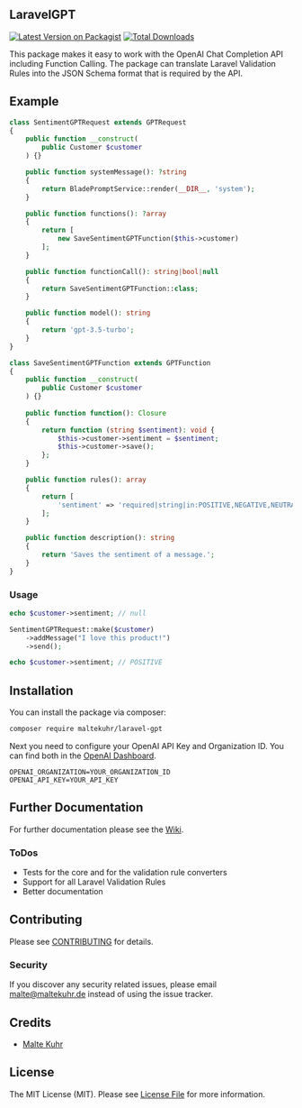 LaravelGPT
---
[![Latest Version on Packagist](https://img.shields.io/packagist/v/maltekuhr/laravel-gpt.svg?style=flat-square)](https://packagist.org/packages/maltekuhr/laravel-gpt)
[![Total Downloads](https://img.shields.io/packagist/dt/maltekuhr/laravel-gpt.svg?style=flat-square)](https://packagist.org/packages/maltekuhr/laravel-gpt)

This package makes it easy to work with the OpenAI Chat Completion API including Function Calling. The package can translate Laravel Validation Rules into the JSON Schema format that is required by the API.

## Example
```php
class SentimentGPTRequest extends GPTRequest
{
    public function __construct(
        public Customer $customer
    ) {}

    public function systemMessage(): ?string
    {
        return BladePromptService::render(__DIR__, 'system');
    }

    public function functions(): ?array
    {
        return [
            new SaveSentimentGPTFunction($this->customer)
        ];
    }

    public function functionCall(): string|bool|null
    {
        return SaveSentimentGPTFunction::class;
    }

    public function model(): string
    {
        return 'gpt-3.5-turbo';
    }
}

```
```php
class SaveSentimentGPTFunction extends GPTFunction
{
    public function __construct(
        public Customer $customer
    ) {}
    
    public function function(): Closure
    {
        return function (string $sentiment): void {
            $this->customer->sentiment = $sentiment;
            $this->customer->save();
        };
    }

    public function rules(): array
    {
        return [
            'sentiment' => 'required|string|in:POSITIVE,NEGATIVE,NEUTRAL',
        ];
    }

    public function description(): string
    {
        return 'Saves the sentiment of a message.';
    }
}

```
### Usage
```php
echo $customer->sentiment; // null

SentimentGPTRequest::make($customer)
    ->addMessage("I love this product!")
    ->send();

echo $customer->sentiment; // POSITIVE
```

## Installation
You can install the package via composer:

```bash
composer require maltekuhr/laravel-gpt
```

Next you need to configure your OpenAI API Key and Organization ID. You can find both in the [OpenAI Dashboard](https://platform.openai.com/account/org-settings).

```dotenv
OPENAI_ORGANIZATION=YOUR_ORGANIZATION_ID
OPENAI_API_KEY=YOUR_API_KEY
```

## Further Documentation
For further documentation please see the [Wiki](https://github.com/maltekuhr/laravel-gpt/wiki).

### ToDos
 - Tests for the core and for the validation rule converters
 - Support for all Laravel Validation Rules
 - Better documentation

## Contributing

Please see [CONTRIBUTING](CONTRIBUTING.md) for details.

### Security

If you discover any security related issues, please email malte@maltekuhr.de instead of using the issue tracker.

## Credits

- [Malte Kuhr](https://github.com/maltekuhr)

## License

The MIT License (MIT). Please see [License File](LICENSE.md) for more information.